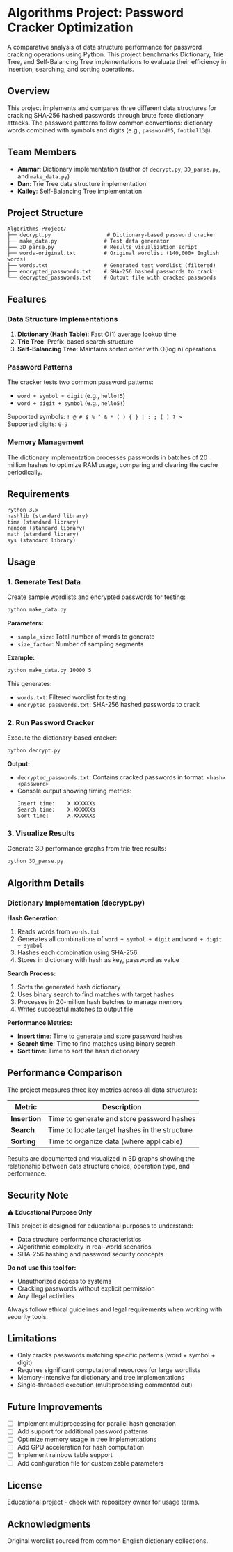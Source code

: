 # Algorithms Project: Password Cracker Optimization

A comparative analysis of data structure performance for password cracking operations using Python. This project benchmarks Dictionary, Trie Tree, and Self-Balancing Tree implementations to evaluate their efficiency in insertion, searching, and sorting operations.

## Overview

This project implements and compares three different data structures for cracking SHA-256 hashed passwords through brute force dictionary attacks. The password patterns follow common conventions: dictionary words combined with symbols and digits (e.g., `password!5`, `football3@`).

## Team Members

* **Ammar**: Dictionary implementation (author of `decrypt.py`, `3D_parse.py`, and `make_data.py`)
* **Dan**: Trie Tree data structure implementation
* **Kailey**: Self-Balancing Tree implementation

## Project Structure

```
Algorithms-Project/
├── decrypt.py                  # Dictionary-based password cracker
├── make_data.py               # Test data generator
├── 3D_parse.py                # Results visualization script
├── words-original.txt         # Original wordlist (140,000+ English words)
├── words.txt                  # Generated test wordlist (filtered)
├── encrypted_passwords.txt    # SHA-256 hashed passwords to crack
└── decrypted_passwords.txt    # Output file with cracked passwords
```

## Features

### Data Structure Implementations

1. **Dictionary (Hash Table)**: Fast O(1) average lookup time
2. **Trie Tree**: Prefix-based search structure
3. **Self-Balancing Tree**: Maintains sorted order with O(log n) operations

### Password Patterns

The cracker tests two common password patterns:
* `word + symbol + digit` (e.g., `hello!5`)
* `word + digit + symbol` (e.g., `hello5!`)

Supported symbols: `! @ # $ % ^ & * ( ) { } | : ; [ ] ? >`  
Supported digits: `0-9`

### Memory Management

The dictionary implementation processes passwords in batches of 20 million hashes to optimize RAM usage, comparing and clearing the cache periodically.

## Requirements

```
Python 3.x
hashlib (standard library)
time (standard library)
random (standard library)
math (standard library)
sys (standard library)
```

## Usage

### 1. Generate Test Data

Create sample wordlists and encrypted passwords for testing:

```bash
python make_data.py  
```

**Parameters:**
* `sample_size`: Total number of words to generate
* `size_factor`: Number of sampling segments

**Example:**
```bash
python make_data.py 10000 5
```

This generates:
* `words.txt`: Filtered wordlist for testing
* `encrypted_passwords.txt`: SHA-256 hashed passwords to crack

### 2. Run Password Cracker

Execute the dictionary-based cracker:

```bash
python decrypt.py
```

**Output:**
* `decrypted_passwords.txt`: Contains cracked passwords in format: `<hash> <password>`
* Console output showing timing metrics:
  ```
  Insert time:    X.XXXXXXs
  Search time:    X.XXXXXXs
  Sort time:      X.XXXXXXs
  ```

### 3. Visualize Results

Generate 3D performance graphs from trie tree results:

```bash
python 3D_parse.py
```

## Algorithm Details

### Dictionary Implementation (decrypt.py)

**Hash Generation:**
1. Reads words from `words.txt`
2. Generates all combinations of `word + symbol + digit` and `word + digit + symbol`
3. Hashes each combination using SHA-256
4. Stores in dictionary with hash as key, password as value

**Search Process:**
1. Sorts the generated hash dictionary
2. Uses binary search to find matches with target hashes
3. Processes in 20-million hash batches to manage memory
4. Writes successful matches to output file

**Performance Metrics:**
* **Insert time**: Time to generate and store password hashes
* **Search time**: Time to find matches using binary search
* **Sort time**: Time to sort the hash dictionary

## Performance Comparison

The project measures three key metrics across all data structures:

| Metric | Description |
|--------|-------------|
| **Insertion** | Time to generate and store password hashes |
| **Search** | Time to locate target hashes in the structure |
| **Sorting** | Time to organize data (where applicable) |

Results are documented and visualized in 3D graphs showing the relationship between data structure choice, operation type, and performance.

## Security Note

⚠️ **Educational Purpose Only**

This project is designed for educational purposes to understand:
* Data structure performance characteristics
* Algorithmic complexity in real-world scenarios
* SHA-256 hashing and password security concepts

**Do not use this tool for:**
* Unauthorized access to systems
* Cracking passwords without explicit permission
* Any illegal activities

Always follow ethical guidelines and legal requirements when working with security tools.

## Limitations

* Only cracks passwords matching specific patterns (word + symbol + digit)
* Requires significant computational resources for large wordlists
* Memory-intensive for dictionary and tree implementations
* Single-threaded execution (multiprocessing commented out)

## Future Improvements

* [ ] Implement multiprocessing for parallel hash generation
* [ ] Add support for additional password patterns
* [ ] Optimize memory usage in tree implementations
* [ ] Add GPU acceleration for hash computation
* [ ] Implement rainbow table support
* [ ] Add configuration file for customizable parameters

## License

Educational project - check with repository owner for usage terms.

## Acknowledgments

Original wordlist sourced from common English dictionary collections.
